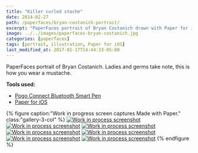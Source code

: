 ```yaml
---
title: "Killer curled stache"
date: 2014-02-27
path: /paperfaces/bryan-costanich-portrait/
excerpt: "PaperFaces portrait of Bryan Costanich drawn with Paper for iOS on an iPad."
image: ../../images/paperfaces-bryan-costanich.jpg
categories: [paperfaces]
tags: [portrait, illustration, Paper for iOS]
last_modified_at: 2017-01-17T14:44:33-05:00
---
```


PaperFaces portrait of Bryan Costanich. Ladies and germs take note, this is how you wear a mustache.

**Tools used:**

- [Pogo Connect Bluetooth Smart Pen](https://www.amazon.com/gp/product/B009K448L4/ref=as_li_ss_tl?ie=UTF8&camp=1789&creative=390957&creativeASIN=B009K448L4&linkCode=as2&tag=mademist-20)
- [Paper for iOS](https://paper.bywetransfer.com/)

{% figure caption:"Work in progress screen captures Made with Paper." class:"gallery-3-col" %}
[![Work in process screenshot](../../images/paperfaces-bryan-costanich-process-1-600.jpg)](../../images/paperfaces-bryan-costanich-process-1-lg.jpg)
[![Work in process screenshot](../../images/paperfaces-bryan-costanich-process-2-600.jpg)](../../images/paperfaces-bryan-costanich-process-2-lg.jpg)
[![Work in process screenshot](../../images/paperfaces-bryan-costanich-process-3-600.jpg)](../../images/paperfaces-bryan-costanich-process-3-lg.jpg)
[![Work in process screenshot](../../images/paperfaces-bryan-costanich-process-4-600.jpg)](../../images/paperfaces-bryan-costanich-process-4-lg.jpg)
[![Work in process screenshot](../../images/paperfaces-bryan-costanich-process-5-600.jpg)](../../images/paperfaces-bryan-costanich-process-5-lg.jpg)
[![Work in process screenshot](../../images/paperfaces-bryan-costanich-process-6-600.jpg)](../../images/paperfaces-bryan-costanich-process-6-lg.jpg)
[![Work in process screenshot](../../images/paperfaces-bryan-costanich-process-7-600.jpg)](../../images/paperfaces-bryan-costanich-process-7-lg.jpg)
{% endfigure %}
